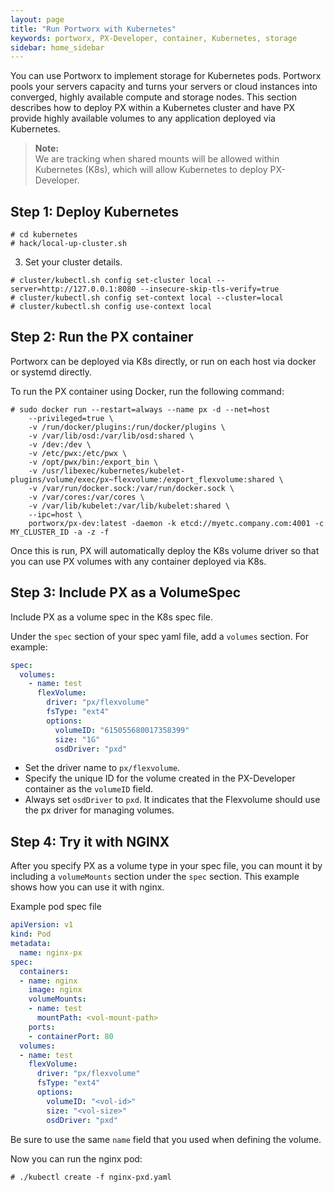 ```yaml
---
layout: page
title: "Run Portworx with Kubernetes"
keywords: portworx, PX-Developer, container, Kubernetes, storage
sidebar: home_sidebar
---
```

You can use Portworx to implement storage for Kubernetes pods. Portworx pools your servers capacity and turns your servers or cloud instances into converged, highly available compute and storage nodes. This section describes how to deploy PX within a Kubernetes cluster and have PX provide highly available volumes to any application deployed via Kubernetes.

>**Note:**<br/>We are tracking when shared mounts will be allowed within Kubernetes (K8s), which will allow Kubernetes to deploy PX-Developer.

## Step 1: Deploy Kubernetes
```
# cd kubernetes
# hack/local-up-cluster.sh
```

3. Set your cluster details.

```
# cluster/kubectl.sh config set-cluster local --server=http://127.0.0.1:8080 --insecure-skip-tls-verify=true
# cluster/kubectl.sh config set-context local --cluster=local
# cluster/kubectl.sh config use-context local
```

## Step 2: Run the PX container

Portworx can be deployed via K8s directly, or run on each host via docker or systemd directly.

To run the PX container using Docker, run the following command:

```
# sudo docker run --restart=always --name px -d --net=host
    --privileged=true \
    -v /run/docker/plugins:/run/docker/plugins \
    -v /var/lib/osd:/var/lib/osd:shared \
    -v /dev:/dev \
    -v /etc/pwx:/etc/pwx \
    -v /opt/pwx/bin:/export_bin \
    -v /usr/libexec/kubernetes/kubelet-plugins/volume/exec/px~flexvolume:/export_flexvolume:shared \
    -v /var/run/docker.sock:/var/run/docker.sock \
    -v /var/cores:/var/cores \
    -v /var/lib/kubelet:/var/lib/kubelet:shared \
    --ipc=host \
    portworx/px-dev:latest -daemon -k etcd://myetc.company.com:4001 -c MY_CLUSTER_ID -a -z -f
```

Once this is run, PX will automatically deploy the K8s volume driver so that you can use PX volumes with any container deployed via K8s.

## Step 3: Include PX as a VolumeSpec

Include PX as a volume spec in the K8s spec file.

Under the `spec` section of your spec yaml file, add a `volumes` section.  For example:

``` yaml
spec:
  volumes:
    - name: test
      flexVolume:
        driver: "px/flexvolume"
        fsType: "ext4"
        options:
          volumeID: "615055680017358399"
          size: "1G"
          osdDriver: "pxd"
```

* Set the driver name to `px/flexvolume`.
* Specify the unique ID for the volume created in the PX-Developer container as the `volumeID` field.
* Always set `osdDriver` to `pxd`. It indicates that the Flexvolume should use the px driver for managing volumes.

## Step 4: Try it with NGINX

After you specify PX as a volume type in your spec file, you can mount it by including a `volumeMounts` section under the `spec` section. This example shows how you can use it with nginx.

Example pod spec file

``` yaml
apiVersion: v1
kind: Pod
metadata:
  name: nginx-px
spec:
  containers:
  - name: nginx
    image: nginx
    volumeMounts:
    - name: test
      mountPath: <vol-mount-path>
    ports:
    - containerPort: 80
  volumes:
  - name: test
    flexVolume:
      driver: "px/flexvolume"
      fsType: "ext4"
      options:
        volumeID: "<vol-id>"
        size: "<vol-size>"
        osdDriver: "pxd"
```
Be sure to use the same `name` field that you used when defining the volume.

Now you can run the nginx pod:

```
# ./kubectl create -f nginx-pxd.yaml
```
